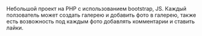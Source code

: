 Небольшой проект на PHP c использованием bootstrap, JS.
Каждый ползователь может создать галерею и добавить фото в галерею, также есть возвожность под каждым фото добавлять комментарии и ставить лайки.
